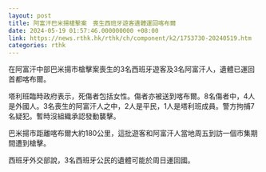 ```yaml
---
layout: post
title: 阿富汗巴米揚槍擊案　喪生西班牙遊客遺體運回喀布爾
date: 2024-05-19 01:57:46.000000000 +08:00
link: https://news.rthk.hk/rthk/ch/component/k2/1753730-20240519.htm
categories: rthk
---
```


在阿富汗中部巴米揚市槍擊案喪生的3名西班牙遊客及3名阿富汗人，遺體已運回首都喀布爾。

塔利班臨時政府表示，死傷者包括女性。傷者亦被送到喀布爾。8名傷者中，4人是外國人。3名喪生的阿富汗人之中，2人是平民，1人是塔利班成員。警方拘捕7名疑犯。暫時沒組織承認發動襲擊。

巴米揚市距離喀布爾大約180公里，這批遊客和阿富汗人當地周五到訪一個市集期間遭到槍擊。

西班牙外交部說，3名西班牙公民的遺體可能於周日運回國。
